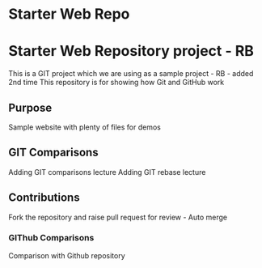 # Starter Web Repo
# Starter Web Repository project - RB

This is a GIT project which we are using as a sample project - RB - added 2nd time
This repository is for showing how Git and GitHub work

## Purpose

Sample website with plenty of files for demos
## GIT Comparisons
Adding GIT comparisons lecture
Adding GIT rebase lecture
## Contributions
Fork the repository and raise pull request for review - Auto merge 

### GIThub Comparisons
Comparison with Github repository